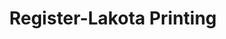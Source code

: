 ---
title: "Register-Lakota Printing"
url: /chamberlain/register-lakota-printing/
shop: copyshop
---